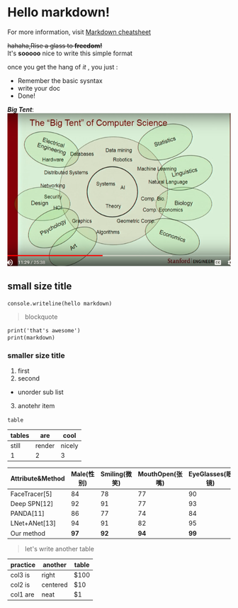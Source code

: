 # Hello markdown!  
For more information, visit [Markdown cheatsheet](https://github.com/adam-p/markdown-here/wiki/Markdown-Cheatsheet)  

~~hahaha,Rise a glass to __freedom!__~~  
It's __sooooo__ nice to write this simple format  

once you get the hang of _it_ , you just :  
- Remember the basic sysntax  
- write your doc  
- Done!  

**_Big Tent_**:  
![Image](https://github.com/GerogeZhi/remote_repo/blob/master/big%20tent.PNG)  


## small size title
`console.writeline(hello markdown)`  

> blockquote  
```
print('that's awesome')
print(markdown)
```  

### smaller size title  
1. first  
2. second  
- unorder sub list  
3. anotehr item  

`table`  

tables | are | cool
-- | -- | --
still | render | nicely
1|2|3  

Attribute&Method | Male(性别)  | Smiling(微笑)  | MouthOpen(张嘴)  | EyeGlasses(眼镜)  | Young(年轻)  | Attractive(魅力) 
-- | -- | -- | -- | -- | -- | --
FaceTracer[5] | 84 |  78 | 77 | 90 | 80 | 79 
Deep SPN[12] | 92 | 91 | 77 | 93 | 83 | __90__ 
PANDA[11] | 86 | 77 | 74 | 84 | 76 | 78 
LNet+ANet[13]| 94 | 91 | 82 | 95 | 86 | 89 
Our method |  __97__ | __92__ | __94__ | __99__ | __87__ | 82 



> let's write another table  

practice | another | table
-- | -- | --
col3 is | right | $100
col2 is | centered | $10
col1 are | neat | $1

